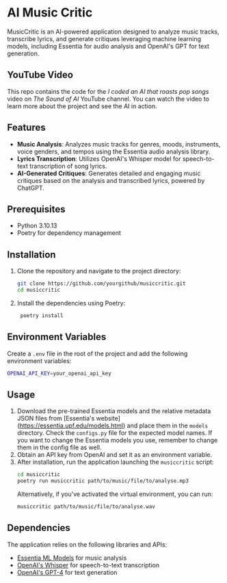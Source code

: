 # AI Music Critic

MusicCritic is an AI-powered application designed to analyze 
music tracks, transcribe lyrics, and generate critiques 
leveraging machine learning models, including 
Essentia for audio analysis and OpenAI's GPT for text generation. 

## YouTube Video
This repo contains the code for the *I coded an AI that roasts pop songs* 
video on *The Sound of AI* YouTube channel. You can watch the video to 
learn more about the project and see the AI in action.

## Features
- **Music Analysis**: Analyzes music tracks for genres, moods, instruments, 
voice genders, and tempos using the Essentia audio analysis library.
- **Lyrics Transcription**: Utilizes OpenAI's Whisper model for 
  speech-to-text transcription of song lyrics. 
- **AI-Generated Critiques**: Generates detailed and engaging music critiques 
  based on the analysis and transcribed lyrics, powered by ChatGPT.

## Prerequisites
- Python 3.10.13 
- Poetry for dependency management

## Installation

1. Clone the repository and navigate to the project directory:
   ```bash
   git clone https://github.com/yourgithub/musiccritic.git 
   cd musiccritic
   ```
2. Install the dependencies using Poetry:
   ```bash
    poetry install
    ```

## Environment Variables
Create a `.env` file in the root of the project and add the following environment variables:
```bash
OPENAI_API_KEY=your_openai_api_key
```

## Usage
1. Download the pre-trained Essentia models and the relative metadata JSON 
   files from [Essentia's website]
   (https://essentia.upf.edu/models.html) and place them in the `models` 
   directory. Check the `configs.py` file for the expected model names. If 
   you want to change the Essentia models you use, remember to change them in 
   the config file as well.
2. Obtain an API key from OpenAI and set it as an environment variable.
2. After installation, run the application launching the `musiccritic` script:
   ```bash
   cd musiccritic
   poetry run musiccritic path/to/music/file/to/analyse.mp3
   ```
   Alternatively, if you've activated the virtual environment, you can run:
   ```bash
   musiccritic path/to/music/file/to/analyse.wav
   ```    

## Dependencies
The application relies on the following libraries and APIs:
- [Essentia ML Models](https://essentia.upf.edu/models.html) for music analysis
- [OpenAI's Whisper](https://platform.openai.com/docs/guides/speech-to-text) for speech-to-text transcription
- [OpenAI's GPT-4](https://platform.openai.com/docs/guides/text-generation/chat-completions-api) for text generation
